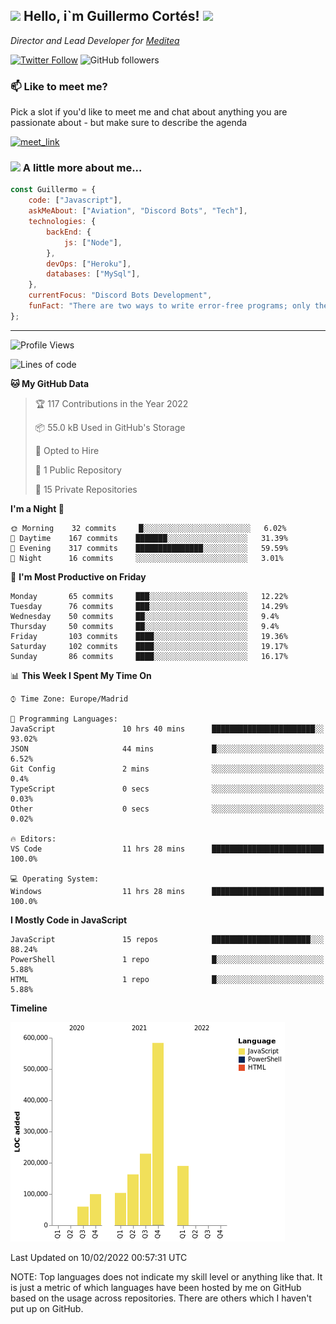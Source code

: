 <h2><img src="https://emojis.slackmojis.com/emojis/images/1531849430/4246/blob-sunglasses.gif?1531849430" width="30"/> Hello, i`m Guillermo Cortés! <img src="https://media.giphy.com/media/PiuVH04cd9JcmqqWKK/giphy.gif" width="50"></h2>
<p><em>Director and Lead Developer for <a href="https://mediteavirtual.es/">Meditea</a>
</em></p>

[![Twitter Follow](https://img.shields.io/twitter/follow/concara3443?label=Follow)](https://twitter.com/intent/follow?screen_name=concara3443)
![GitHub followers](https://img.shields.io/github/followers/concara3443?label=Follow&style=social)

### 📫 Like to meet me?

Pick a slot if you'd like to meet me and chat about anything you are passionate about - but make sure to describe the agenda

<a href="https://calendly.com/concara3443/15min" target="_blank"><img width="498" alt="meet_link" src="https://i.imgur.com/1ZwQj1h.png"></a>


### <img src="https://media.giphy.com/media/WFZvB7VIXBgiz3oDXE/giphy.gif" width="50"> A little more about me...  

```javascript
const Guillermo = {
    code: ["Javascript"],
    askMeAbout: ["Aviation", "Discord Bots", "Tech"],
    technologies: {
        backEnd: {
            js: ["Node"],
        },
        devOps: ["Heroku"],
        databases: ["MySql"],
    },
    currentFocus: "Discord Bots Development",
    funFact: "There are two ways to write error-free programs; only the third one works"
};
```

---

<!--START_SECTION:waka-->
![Profile Views](http://img.shields.io/badge/Profile%20Views-26-blue)

![Lines of code](https://img.shields.io/badge/From%20Hello%20World%20I%27ve%20Written-1%20Million%20lines%20of%20code-blue)

**🐱 My GitHub Data** 

> 🏆 117 Contributions in the Year 2022
 > 
> 📦 55.0 kB Used in GitHub's Storage 
 > 
> 💼 Opted to Hire
 > 
> 📜 1 Public Repository 
 > 
> 🔑 15 Private Repositories  
 > 
**I'm a Night 🦉** 

```text
🌞 Morning    32 commits     █░░░░░░░░░░░░░░░░░░░░░░░░   6.02% 
🌆 Daytime    167 commits    ███████░░░░░░░░░░░░░░░░░░   31.39% 
🌃 Evening    317 commits    ███████████████░░░░░░░░░░   59.59% 
🌙 Night      16 commits     ░░░░░░░░░░░░░░░░░░░░░░░░░   3.01%

```
📅 **I'm Most Productive on Friday** 

```text
Monday       65 commits     ███░░░░░░░░░░░░░░░░░░░░░░   12.22% 
Tuesday      76 commits     ███░░░░░░░░░░░░░░░░░░░░░░   14.29% 
Wednesday    50 commits     ██░░░░░░░░░░░░░░░░░░░░░░░   9.4% 
Thursday     50 commits     ██░░░░░░░░░░░░░░░░░░░░░░░   9.4% 
Friday       103 commits    ████░░░░░░░░░░░░░░░░░░░░░   19.36% 
Saturday     102 commits    ████░░░░░░░░░░░░░░░░░░░░░   19.17% 
Sunday       86 commits     ████░░░░░░░░░░░░░░░░░░░░░   16.17%

```


📊 **This Week I Spent My Time On** 

```text
⌚︎ Time Zone: Europe/Madrid

💬 Programming Languages: 
JavaScript               10 hrs 40 mins      ███████████████████████░░   93.02% 
JSON                     44 mins             █░░░░░░░░░░░░░░░░░░░░░░░░   6.52% 
Git Config               2 mins              ░░░░░░░░░░░░░░░░░░░░░░░░░   0.4% 
TypeScript               0 secs              ░░░░░░░░░░░░░░░░░░░░░░░░░   0.03% 
Other                    0 secs              ░░░░░░░░░░░░░░░░░░░░░░░░░   0.02%

🔥 Editors: 
VS Code                  11 hrs 28 mins      █████████████████████████   100.0%

💻 Operating System: 
Windows                  11 hrs 28 mins      █████████████████████████   100.0%

```

**I Mostly Code in JavaScript** 

```text
JavaScript               15 repos            ██████████████████████░░░   88.24% 
PowerShell               1 repo              █░░░░░░░░░░░░░░░░░░░░░░░░   5.88% 
HTML                     1 repo              █░░░░░░░░░░░░░░░░░░░░░░░░   5.88%

```


**Timeline**

![Chart not found](https://raw.githubusercontent.com/Concara3443/Concara3443/main/charts/bar_graph.png) 


 Last Updated on 10/02/2022 00:57:31 UTC
<!--END_SECTION:waka-->

NOTE: Top languages does not indicate my skill level or anything like that. It is just a metric of which languages have been hosted by me on GitHub based on the usage across repositories. There are others which I haven't put up on GitHub.
